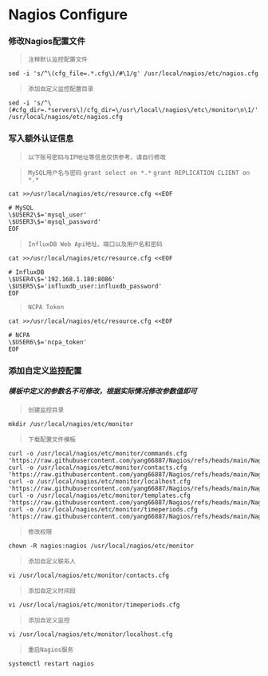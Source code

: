 # Nagios Configure

### 修改Nagios配置文件
>`注释默认监控配置文件`
```shell
sed -i 's/^\(cfg_file=.*.cfg\)/#\1/g' /usr/local/nagios/etc/nagios.cfg
```
>`添加自定义监控配置目录`
```shell
sed -i 's/^\(#cfg_dir=.*servers\)/cfg_dir=\/usr\/local\/nagios\/etc\/monitor\n\1/' /usr/local/nagios/etc/nagios.cfg
```

### 写入额外认证信息
>`以下账号密码与IP地址等信息仅供参考，请自行修改`

>`MySQL用户名与密码`
>`grant select on *.*`
>`grant REPLICATION CLIENT on *.*`
```shell
cat >>/usr/local/nagios/etc/resource.cfg <<EOF

# MySQL
\$USER2\$='mysql_user'
\$USER3\$='mysql_password'
EOF
```
>`InfluxDB Web Api地址、端口以及用户名和密码`
```shell
cat >>/usr/local/nagios/etc/resource.cfg <<EOF

# InfluxDB
\$USER4\$='192.168.1.180:8086'
\$USER5\$='influxdb_user:influxdb_password'
EOF
```
>`NCPA Token`
```shell
cat >>/usr/local/nagios/etc/resource.cfg <<EOF

# NCPA
\$USER6\$='ncpa_token'
EOF
```

### 添加自定义监控配置
#### ***模板中定义的参数名不可修改，根据实际情况修改参数值即可***
>`创建监控目录`
```shell
mkdir /usr/local/nagios/etc/monitor
```
>`下载配置文件模板`
```shell
curl -o /usr/local/nagios/etc/monitor/commands.cfg 'https://raw.githubusercontent.com/yang66887/Nagios/refs/heads/main/Nagios_etc/monitor/commands.cfg'
curl -o /usr/local/nagios/etc/monitor/contacts.cfg 'https://raw.githubusercontent.com/yang66887/Nagios/refs/heads/main/Nagios_etc/monitor/contacts.cfg'
curl -o /usr/local/nagios/etc/monitor/localhost.cfg 'https://raw.githubusercontent.com/yang66887/Nagios/refs/heads/main/Nagios_etc/monitor/localhost.cfg'
curl -o /usr/local/nagios/etc/monitor/templates.cfg 'https://raw.githubusercontent.com/yang66887/Nagios/refs/heads/main/Nagios_etc/monitor/templates.cfg'
curl -o /usr/local/nagios/etc/monitor/timeperiods.cfg 'https://raw.githubusercontent.com/yang66887/Nagios/refs/heads/main/Nagios_etc/monitor/timeperiods.cfg'
```
>`修改权限`
```shell
chown -R nagios:nagios /usr/local/nagios/etc/monitor
```
>`添加自定义联系人`
```shell
vi /usr/local/nagios/etc/monitor/contacts.cfg
```
>`添加自定义时间段`
```shell
vi /usr/local/nagios/etc/monitor/timeperiods.cfg
```
>`添加自定义监控`
```shell
vi /usr/local/nagios/etc/monitor/localhost.cfg
```
>`重启Nagios服务`
```shell
systemctl restart nagios
```
